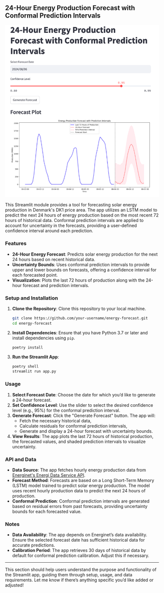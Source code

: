 ## 24-Hour Energy Production Forecast with Conformal Prediction Intervals

![Streamlit dashboard with conformal predictions](./plots/Screenshot%202024-10-28%20at%2012.58.02.png)

This Streamlit module provides a tool for forecasting solar energy production in Denmark's DK1 price area. The app utilizes an LSTM model to predict the next 24 hours of energy production based on the most recent 72 hours of historical data. Conformal prediction intervals are applied to account for uncertainty in the forecasts, providing a user-defined confidence interval around each prediction.

### Features
- **24-Hour Energy Forecast**: Predicts solar energy production for the next 24 hours based on recent historical data.
- **Uncertainty Bounds**: Uses conformal prediction intervals to provide upper and lower bounds on forecasts, offering a confidence interval for each forecasted point.
- **Visualization**: Plots the last 72 hours of production along with the 24-hour forecast and prediction intervals.

### Setup and Installation
1. **Clone the Repository**: Clone this repository to your local machine.
    ```bash
    git clone https://github.com/your-username/energy-forecast.git
    cd energy-forecast
    ```

2. **Install Dependencies**: Ensure that you have Python 3.7 or later and install dependencies using `pip`.
    ```bash
    poetry install
    ```

3. **Run the Streamlit App**:
    ```bash
    poetry shell
    streamlit run app.py
    ```

### Usage
1. **Select Forecast Date**: Choose the date for which you’d like to generate a 24-hour forecast.
2. **Set Confidence Level**: Use the slider to select the desired confidence level (e.g., 95%) for the conformal prediction interval.
3. **Generate Forecast**: Click the "Generate Forecast" button. The app will:
   - Fetch the necessary historical data,
   - Calculate residuals for conformal prediction intervals,
   - Generate and display a 24-hour forecast with uncertainty bounds.
4. **View Results**: The app plots the last 72 hours of historical production, the forecasted values, and shaded prediction intervals to visualize uncertainty.

### API and Data
- **Data Source**: The app fetches hourly energy production data from [Energinet's Energi Data Service API](https://api.energidataservice.dk/).
- **Forecast Method**: Forecasts are based on a Long Short-Term Memory (LSTM) model trained to predict solar energy production. The model uses recent hourly production data to predict the next 24 hours of production.
- **Conformal Prediction**: Conformal prediction intervals are generated based on residual errors from past forecasts, providing uncertainty bounds for each forecasted value.

### Notes
- **Data Availability**: The app depends on Energinet’s data availability. Ensure the selected forecast date has sufficient historical data for accurate predictions.
- **Calibration Period**: The app retrieves 30 days of historical data by default for conformal prediction calibration. Adjust this if necessary.

---

This section should help users understand the purpose and functionality of the Streamlit app, guiding them through setup, usage, and data requirements. Let me know if there’s anything specific you’d like added or adjusted!

